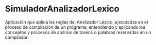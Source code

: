 # SimuladorAnalizadorLexico
Aplicación que aplica las reglas del Analizador Léxico, ejecutadas en el proceso de compilación de un programa, entendiendo y aplicando los conceptos y procesos de análisis de tokens o palabras reservadas en un compilador.
